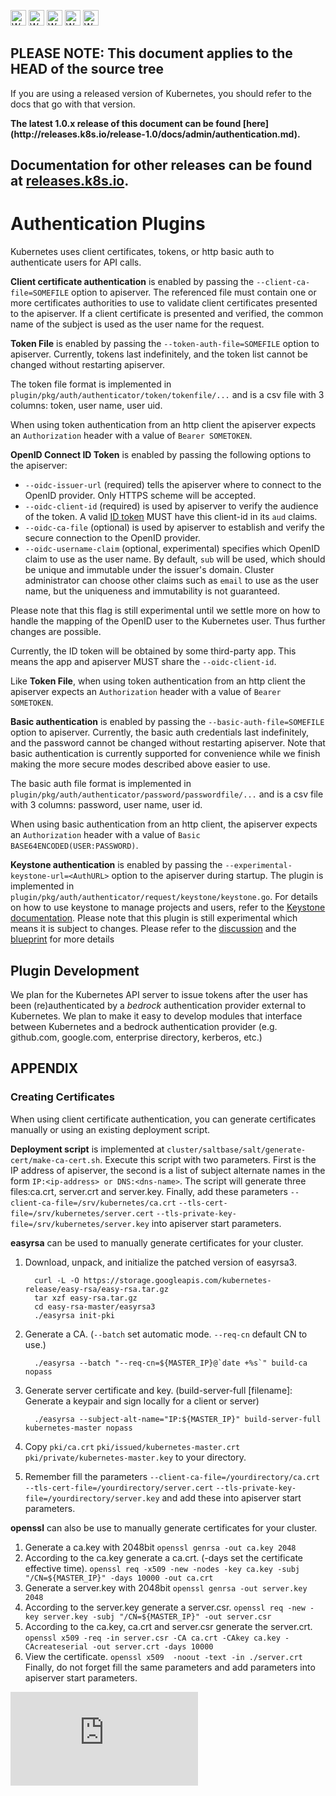 <!-- BEGIN MUNGE: UNVERSIONED_WARNING -->

<!-- BEGIN STRIP_FOR_RELEASE -->

<img src="http://kubernetes.io/img/warning.png" alt="WARNING"
     width="25" height="25">
<img src="http://kubernetes.io/img/warning.png" alt="WARNING"
     width="25" height="25">
<img src="http://kubernetes.io/img/warning.png" alt="WARNING"
     width="25" height="25">
<img src="http://kubernetes.io/img/warning.png" alt="WARNING"
     width="25" height="25">
<img src="http://kubernetes.io/img/warning.png" alt="WARNING"
     width="25" height="25">

<h2>PLEASE NOTE: This document applies to the HEAD of the source tree</h2>

If you are using a released version of Kubernetes, you should
refer to the docs that go with that version.

<strong>
The latest 1.0.x release of this document can be found
[here](http://releases.k8s.io/release-1.0/docs/admin/authentication.md).

Documentation for other releases can be found at
[releases.k8s.io](http://releases.k8s.io).
</strong>
--

<!-- END STRIP_FOR_RELEASE -->

<!-- END MUNGE: UNVERSIONED_WARNING -->

# Authentication Plugins

Kubernetes uses client certificates, tokens, or http basic auth to authenticate users for API calls.

**Client certificate authentication** is enabled by passing the `--client-ca-file=SOMEFILE`
option to apiserver. The referenced file must contain one or more certificates authorities
to use to validate client certificates presented to the apiserver. If a client certificate
is presented and verified, the common name of the subject is used as the user name for the
request.

**Token File** is enabled by passing the `--token-auth-file=SOMEFILE` option
to apiserver.  Currently, tokens last indefinitely, and the token list cannot
be changed without restarting apiserver.

The token file format is implemented in `plugin/pkg/auth/authenticator/token/tokenfile/...`
and is a csv file with 3 columns: token, user name, user uid.

When using token authentication from an http client the apiserver expects an `Authorization`
header with a value of `Bearer SOMETOKEN`.

**OpenID Connect ID Token** is enabled by passing the following options to the apiserver:
- `--oidc-issuer-url` (required) tells the apiserver where to connect to the OpenID provider. Only HTTPS scheme will be accepted.
- `--oidc-client-id` (required) is used by apiserver to verify the audience of the token.
A valid [ID token](http://openid.net/specs/openid-connect-core-1_0.html#IDToken) MUST have this
client-id in its `aud` claims.
- `--oidc-ca-file` (optional) is used by apiserver to establish and verify the secure connection
to the OpenID provider.
- `--oidc-username-claim` (optional, experimental) specifies which OpenID claim to use as the user name. By default, `sub`
will be used, which should be unique and immutable under the issuer's domain. Cluster administrator can
choose other claims such as `email` to use as the user name, but the uniqueness and immutability is not guaranteed.

Please note that this flag is still experimental until we settle more on how to handle the mapping of the OpenID user to the Kubernetes user. Thus further changes are possible.

Currently, the ID token will be obtained by some third-party app. This means the app and apiserver
MUST share the `--oidc-client-id`.

Like **Token File**, when using token authentication from an http client the apiserver expects
an `Authorization` header with a value of `Bearer SOMETOKEN`.

**Basic authentication** is enabled by passing the `--basic-auth-file=SOMEFILE`
option to apiserver. Currently, the basic auth credentials last indefinitely,
and the password cannot be changed without restarting apiserver. Note that basic
authentication is currently supported for convenience while we finish making the
more secure modes described above easier to use.

The basic auth file format is implemented in `plugin/pkg/auth/authenticator/password/passwordfile/...`
and is a csv file with 3 columns: password, user name, user id.

When using basic authentication from an http client, the apiserver expects an `Authorization` header
with a value of `Basic BASE64ENCODED(USER:PASSWORD)`.

**Keystone authentication** is enabled by passing the `--experimental-keystone-url=<AuthURL>`
option to the apiserver during startup. The plugin is implemented in
`plugin/pkg/auth/authenticator/request/keystone/keystone.go`.
For details on how to use keystone to manage projects and users, refer to the
[Keystone documentation](http://docs.openstack.org/developer/keystone/). Please note that
this plugin is still experimental which means it is subject to changes.
Please refer to the [discussion](https://github.com/kubernetes/kubernetes/pull/11798#issuecomment-129655212)
and the [blueprint](https://github.com/kubernetes/kubernetes/issues/11626) for more details

## Plugin Development

We plan for the Kubernetes API server to issue tokens
after the user has been (re)authenticated by a *bedrock* authentication
provider external to Kubernetes.  We plan to make it easy to develop modules
that interface between Kubernetes and a bedrock authentication provider (e.g.
github.com, google.com, enterprise directory, kerberos, etc.)

## APPENDIX

### Creating Certificates

When using client certificate authentication, you can generate certificates manually or
using an existing deployment script.

**Deployment script** is implemented at
`cluster/saltbase/salt/generate-cert/make-ca-cert.sh`.
Execute this script with two parameters. First is the IP address of apiserver, the second is
a list of subject alternate names in the form `IP:<ip-address> or DNS:<dns-name>`.
The script will generate three files:ca.crt, server.crt and server.key.
Finally, add these parameters
`--client-ca-file=/srv/kubernetes/ca.crt`
`--tls-cert-file=/srv/kubernetes/server.cert`
`--tls-private-key-file=/srv/kubernetes/server.key`
into apiserver start parameters.

**easyrsa** can be used to manually generate certificates for your cluster.

1.  Download, unpack, and initialize the patched version of easyrsa3.

          curl -L -O https://storage.googleapis.com/kubernetes-release/easy-rsa/easy-rsa.tar.gz
          tar xzf easy-rsa.tar.gz
          cd easy-rsa-master/easyrsa3
          ./easyrsa init-pki
1.  Generate a CA. (`--batch` set automatic mode. `--req-cn` default CN to use.)

          ./easyrsa --batch "--req-cn=${MASTER_IP}@`date +%s`" build-ca nopass
1.  Generate server certificate and key.
    (build-server-full [filename]: Generate a keypair and sign locally for a client or server)

          ./easyrsa --subject-alt-name="IP:${MASTER_IP}" build-server-full kubernetes-master nopass
1.  Copy `pki/ca.crt`  `pki/issued/kubernetes-master.crt`
    `pki/private/kubernetes-master.key` to your directory.
1.  Remember fill the parameters
    `--client-ca-file=/yourdirectory/ca.crt`
    `--tls-cert-file=/yourdirectory/server.cert`
    `--tls-private-key-file=/yourdirectory/server.key`
    and add these into apiserver start parameters.

**openssl** can also be use to manually generate certificates for your cluster.

1.  Generate a ca.key with 2048bit
    `openssl genrsa -out ca.key 2048`
1.  According to the ca.key generate a ca.crt.  (-days set the certificate effective time).
    `openssl req -x509 -new -nodes -key ca.key -subj "/CN=${MASTER_IP}" -days 10000 -out ca.crt`
1.  Generate a server.key with 2048bit
    `openssl genrsa -out server.key 2048`
1.  According to the server.key generate a server.csr.
    `openssl req -new -key server.key -subj "/CN=${MASTER_IP}" -out server.csr`
1.  According to the ca.key, ca.crt and server.csr generate the server.crt.
    `openssl x509 -req -in server.csr -CA ca.crt -CAkey ca.key -CAcreateserial -out server.crt
    -days 10000`
1.  View the certificate.
    `openssl x509  -noout -text -in ./server.crt`
    Finally, do not forget fill the same parameters and add parameters into apiserver start parameters.

<!-- BEGIN MUNGE: GENERATED_ANALYTICS -->
[![Analytics](https://kubernetes-site.appspot.com/UA-36037335-10/GitHub/docs/admin/authentication.md?pixel)]()
<!-- END MUNGE: GENERATED_ANALYTICS -->
